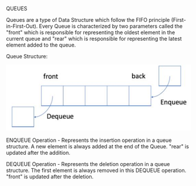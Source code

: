QUEUES

Queues are a type of Data Structure which follow the FIFO principle (First-in-First-Out). Every Queue is characterized by two parameters called the "front" which is responsible for representing the oldest element in the current queue and "rear" which is responsible for representing the latest element added to the queue.

Queue Structure:

![alt text](Queue_Structure.JPG)

ENQUEUE Operation - Represents the insertion operation in a queue structure. A new element is always added at the end of the Queue. "rear" is updated after the addition.

DEQUEUE Operation - Represents the deletion operation in a queue structure. The first element is always removed in this DEQUEUE operation. "front" is updated after the deletion.
